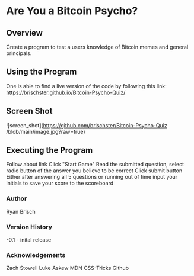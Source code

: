 # Are You a Bitcoin Psycho?

## Overview

Create a program to test a users knowledge of Bitcoin memes and general principals.

## Using the Program

One is able to find a live version of the code by following this link: https://brischster.github.io/Bitcoin-Psycho-Quiz/

## Screen Shot

![screen_shot](https://github.com/brischster/Bitcoin-Psycho-Quiz
/blob/main/image.jpg?raw=true)

## Executing the Program

Follow about link
Click "Start Game"
Read the submitted question, select radio button of the answer you believe to be correct
Click submit button
Either after answering all 5 questions or running out of time input your initials to save your score to the scoreboard

### Author

Ryan Brisch

### Version History

-0.1 - inital release

### Acknowledgements

Zach Stowell
Luke Askew
MDN
CSS-Tricks
Github
